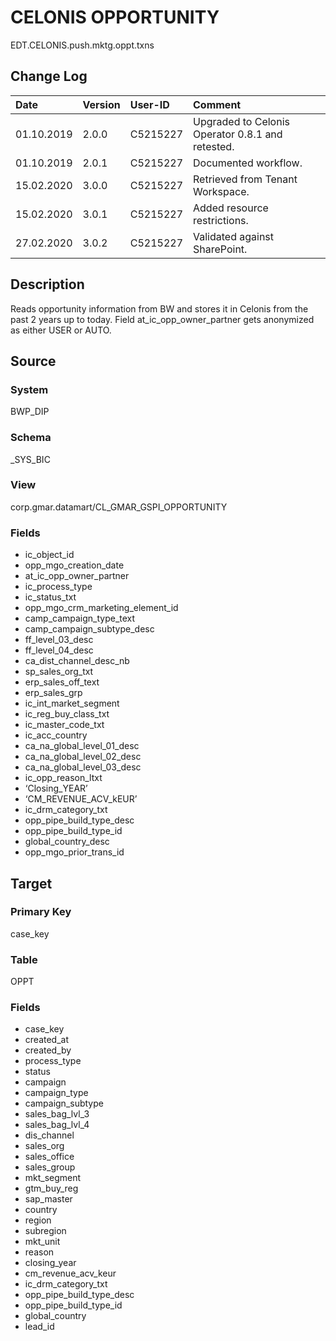 # CELONIS OPPORTUNITY
EDT.CELONIS.push.mktg.oppt.txns


## Change Log
|   Date        |   Version |   User-ID     |   Comment     |
|   :--         |   :--     |   :--         |   :--         |
|   01.10.2019  |   2.0.0   |   C5215227    |   Upgraded to Celonis Operator 0.8.1 and retested.    |
|   01.10.2019  |   2.0.1   |   C5215227    |   Documented workflow.    |
|   15.02.2020  |   3.0.0   |   C5215227    |   Retrieved from Tenant Workspace.    |
|   15.02.2020  |   3.0.1   |   C5215227    |   Added resource restrictions.    |
|   27.02.2020  |   3.0.2   |   C5215227    |   Validated against SharePoint.    |


## Description
Reads opportunity information from BW and stores it in Celonis from the past 2 years up to today. Field at_ic_opp_owner_partner gets anonymized as either USER or AUTO.


## Source

### System
BWP_DIP

### Schema
_SYS_BIC

### View
corp.gmar.datamart/CL_GMAR_GSPI_OPPORTUNITY

### Fields
- ic_object_id
- opp_mgo_creation_date
- at_ic_opp_owner_partner
- ic_process_type
- ic_status_txt
- opp_mgo_crm_marketing_element_id
- camp_campaign_type_text
- camp_campaign_subtype_desc
- ff_level_03_desc
- ff_level_04_desc
- ca_dist_channel_desc_nb
- sp_sales_org_txt
- erp_sales_off_text
- erp_sales_grp
- ic_int_market_segment
- ic_reg_buy_class_txt
- ic_master_code_txt
- ic_acc_country
- ca_na_global_level_01_desc
- ca_na_global_level_02_desc
- ca_na_global_level_03_desc
- ic_opp_reason_ltxt
- ‘Closing_YEAR’
- ‘CM_REVENUE_ACV_kEUR’
- ic_drm_category_txt
- opp_pipe_build_type_desc
- opp_pipe_build_type_id
- global_country_desc
- opp_mgo_prior_trans_id


## Target

### Primary Key
case_key

### Table
OPPT

### Fields
- case_key
- created_at
- created_by
- process_type
- status
- campaign
- campaign_type
- campaign_subtype
- sales_bag_lvl_3
- sales_bag_lvl_4
- dis_channel
- sales_org
- sales_office
- sales_group
- mkt_segment
- gtm_buy_reg
- sap_master
- country
- region
- subregion
- mkt_unit
- reason
- closing_year
- cm_revenue_acv_keur
- ic_drm_category_txt
- opp_pipe_build_type_desc
- opp_pipe_build_type_id
- global_country
- lead_id